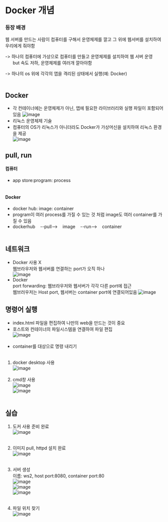 Docker 개념
=============
### 등장 배경  

웹 서버를 만드는 사람이 컴퓨터를 구해서 운영체제를 깔고 그 위에 웹서버를 설치하여 우리에게 줘야함   
  
-> 하나의 컴퓨터에 가상으로 컴퓨터를 만들고 운영체제를 설치하여 웹 서버 운영   
&nbsp;&nbsp;&nbsp;&nbsp;&nbsp;&nbsp;but 속도 저하, 운영체제를 여러개 깔아야함  
      
-> 하나의 os 위에 각각의 앱을 격리된 상태에서 실행(예: Docker)  
&nbsp;&nbsp;
&nbsp;&nbsp;
## Docker
* 각 컨테이너에는 운영체제가 아닌, 앱에 필요한 라이브러리와 실행 파일이 포함되어 있음
![image](https://github.com/RyuJiye/Docker-WIL/assets/90456695/903f288c-94b4-4246-8270-315eebe9544a)   
* 리눅스 운영체제 기술  
* 컴퓨터의 OS가 리눅스가 아니더라도 Docker가 가상머신을 설치하여 리눅스 환경을 제공  
![image](https://github.com/RyuJiye/Docker-WIL/assets/90456695/301a215a-15c6-4c01-90f8-60fcd305a9ee)
&nbsp;&nbsp;
&nbsp;&nbsp;

## pull, run
#### 컴퓨터
* app store:program: process  
&nbsp;&nbsp;
#### Docker
* docker hub: image: container   
* program이 여러 process를 가질 수 있는 것 처럼 image도 여러 container를 가질 수 있음  
* dockerhub&nbsp;&nbsp;&nbsp;&nbsp;--pull-->&nbsp;&nbsp;&nbsp;&nbsp;image&nbsp;&nbsp;&nbsp;&nbsp;--run-->&nbsp;&nbsp;&nbsp;&nbsp;container  
&nbsp;&nbsp;
&nbsp;&nbsp;

네트워크
--------
* Docker 사용 X  
  웹브라우저와 웹서버를 연결하는 port가 오직 하나  
![image](https://github.com/RyuJiye/Docker-WIL/assets/90456695/f9799840-b463-4778-9fd1-190a3990f3cb)
&nbsp;&nbsp;
* Docker  
  port forwarding: 웹브라우저와 웹서버가 각각 다른 port에 접근  
  웹브러우저는 Host port, 웹서버는 container port에 연결되어있음
![image](https://github.com/RyuJiye/Docker-WIL/assets/90456695/d780298d-b18c-4ac0-9934-bc5c5af41dec)
&nbsp;&nbsp;
&nbsp;&nbsp;

명령어 실행
------------
* index.html 파일을 편집하여 나만의 web을 만드는 것이 중요  
* 호스트와 컨테이너의 파일시스템을 연결하여 파일 편집  
![image](https://github.com/RyuJiye/Docker-WIL/assets/90456695/ff730aaa-864c-48d6-bd57-a5c1159cfbb8)  
&nbsp;&nbsp;
* container를 대상으로 명령 내리기  
&nbsp;&nbsp;
1. docker desktop 사용   
![image](https://github.com/RyuJiye/Docker-WIL/assets/90456695/6cebe643-fd00-4d6e-b132-ca112c8e82d3)  
&nbsp;&nbsp;
2. cmd창 사용  
![image](https://github.com/RyuJiye/Docker-WIL/assets/90456695/e7e429a7-3c3a-4b75-9872-9f5d484977e7)  
![image](https://github.com/RyuJiye/Docker-WIL/assets/90456695/25499977-5a7a-4b0f-87dc-3255942feb81)  
&nbsp;&nbsp;
&nbsp;&nbsp;

실습
------
1. 도커 사용 준비 완료  
![image](https://github.com/RyuJiye/Docker-WIL/assets/90456695/655361ef-2dce-4daa-92b0-835e20f69ff5)  
&nbsp;&nbsp;
3. 이미지 pull, httpd 설치 완료  
![image](https://github.com/RyuJiye/Docker-WIL/assets/90456695/e2c89b30-28fc-43f3-911d-52cd807c8bef)  
&nbsp;&nbsp;
3. 서버 생성  
   이름: ws2, host port:8080, container port:80  
![image](https://github.com/RyuJiye/Docker-WIL/assets/90456695/8e282fe6-9703-4111-b831-802eff7153f7)  
![image](https://github.com/RyuJiye/Docker-WIL/assets/90456695/0a1f0bdf-7f5a-4837-a454-80ee33270e7b)  
![image](https://github.com/RyuJiye/Docker-WIL/assets/90456695/960bc0ae-965f-4adc-9084-afbf13091575)  
&nbsp;&nbsp;

4. 파일 위치 찾기   
   ![image](https://github.com/RyuJiye/Docker-WIL/assets/90456695/1b09f8a1-10d4-45c2-9f89-dbe50200a20a)






